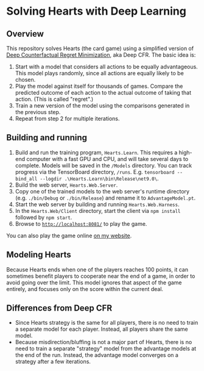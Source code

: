 # Solving Hearts with Deep Learning

## Overview

This repository solves Hearts (the card game) using a simplified version of [Deep Counterfactual Regret Minimization](https://arxiv.org/abs/1811.00164), aka Deep CFR. The basic idea is:

1. Start with a model that considers all actions to be equally advantageous. This model plays randomly, since all actions are equally likely to be chosen.
2. Play the model against itself for thousands of games. Compare the predicted outcome of each action to the actual outcome of taking that action. (This is called "regret".)
3. Train a new version of the model using the comparisons generated in the previous step.
4. Repeat from step 2 for multiple iterations.

## Building and running

1. Build and run the training program, `Hearts.Learn`. This requires a high-end computer with a fast GPU and CPU, and will take several days to complete. Models will be saved in the `/Models` directory. You can track progress via the TensorBoard directory, `/runs`. E.g. `tensorboard --bind_all --logdir .\Hearts.Learn\bin\Release\net9.0\`.
2. Build the web server, `Hearts.Web.Server`.
3. Copy one of the trained models to the web server's runtime directory (e.g. `./bin/Debug` or `./bin/Release`) and rename it to `AdvantageModel.pt`.
4. Start the web server by building and running `Hearts.Web.Harness`.
5. In the `Hearts.Web/Client` directory, start the client via `npm install` followed by `npm start`.
6. Browse to [`http://localhost:8081/`](http://localhost:8081/) to play the game.

You can also play the game online [on my website](https://www.bernsrite.com/Hearts/).

## Modeling Hearts

Because Hearts ends when one of the players reaches 100 points, it can sometimes benefit players to cooperate near the end of a game, in order to avoid going over the limit. This model ignores that aspect of the game entirely, and focuses only on the score within the current deal.

## Differences from Deep CFR

* Since Hearts strategy is the same for all players, there is no need to train a separate model for each player. Instead, all players share the same model.
* Because misdirection/bluffing is not a major part of Hearts, there is no need to train a separate "strategy" model from the advantage models at the end of the run. Instead, the advantage model converges on a strategy after a few iterations.
